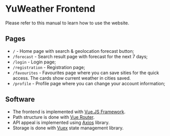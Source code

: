# YuWeather Frontend

Please refer to this manual to learn how to use the website.

## Pages

* `/` - Home page with search & geolocation forecast button;
* `/forecast` - Search result page with forecast for the next 7 days;
* `/login` - Login page;
* `/registration` - Registration page;
* `/favourites` - Favourites page where you can save sities for the quick access. The cards show current weather in cities saved.
* `/profile` - Profile page where you can change your account information;

## Software

* The frontend is implemented with [Vue.JS Framework](https://vuejs.org/). 
* Path structure is done with [Vue Router](https://router.vuejs.org/).
* API appeal is implemented using [Axios](https://axios-http.com/) library.
* Storage is done with [Vuex](https://vuex.vuejs.org/) state management library.

